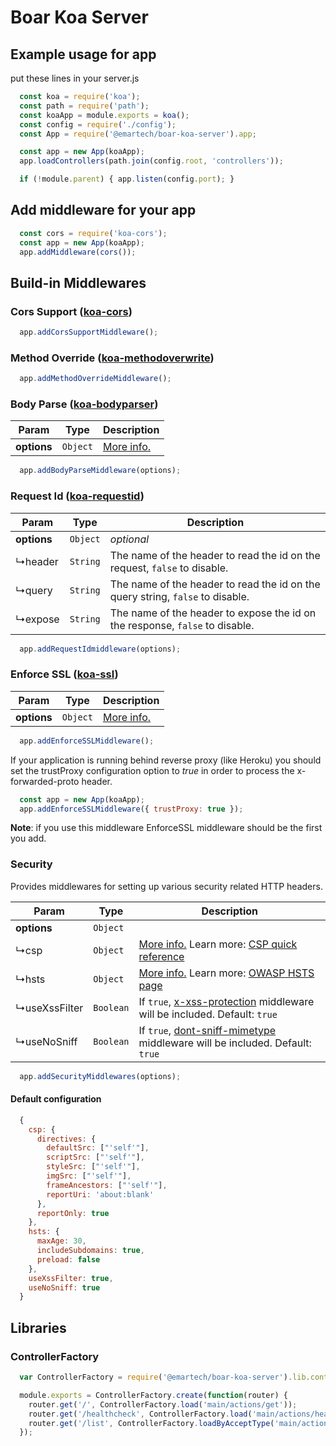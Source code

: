 # Boar Koa Server

## Example usage for app

put these lines in your server.js
``` javascript
  const koa = require('koa');
  const path = require('path');
  const koaApp = module.exports = koa();
  const config = require('./config');
  const App = require('@emartech/boar-koa-server').app;

  const app = new App(koaApp);
  app.loadControllers(path.join(config.root, 'controllers'));

  if (!module.parent) { app.listen(config.port); }
```

## Add middleware for your app
``` javascript
  const cors = require('koa-cors');
  const app = new App(koaApp);
  app.addMiddleware(cors());
```

## Build-in Middlewares

### Cors Support ([koa-cors](https://github.com/evert0n/koa-cors))

``` javascript
  app.addCorsSupportMiddleware();
```

### Method Override ([koa-methodoverwrite](https://github.com/koa-modules/methodoverride))

``` javascript
  app.addMethodOverrideMiddleware();
```

### Body Parse ([koa-bodyparser](https://github.com/koajs/body-parser))

| Param | Type  | Description |
| ----- | ----- | ----------- |
| __options__ | `Object` | [More info.](https://github.com/koajs/bodyparser#options) |

``` javascript
  app.addBodyParseMiddleware(options);
```

### Request Id ([koa-requestid](https://github.com/seegno/koa-requestid))

| Param | Type  | Description |
| ----- | ----- | ----------- |
| __options__ | `Object` | _optional_ |
| ↳header | `String` | The name of the header to read the id on the request, `false` to disable. |
| ↳query  | `String` | The name of the header to read the id on the query string, `false` to disable. |
| ↳expose | `String` | The name of the header to expose the id on the response, `false` to disable. |

``` javascript
  app.addRequestIdmiddleware(options);
```

### Enforce SSL ([koa-ssl](https://github.com/jclem/koa-ssl))

| Param | Type  | Description |
| ----- | ----- | ----------- |
| __options__ | `Object` | [More info.](https://github.com/jclem/koa-ssl#use) |

``` javascript
  app.addEnforceSSLMiddleware();
```

If your application is running behind reverse proxy (like Heroku) you should set the trustProxy configuration option to *true* in order to process the x-forwarded-proto header.

``` javascript
  const app = new App(koaApp);
  app.addEnforceSSLMiddleware({ trustProxy: true });
```

__Note__: if you use this middleware EnforceSSL middleware should be the first you add.

### Security
Provides middlewares for setting up various security related HTTP headers.

| Param | Type  | Description |
| ----- | ----- | ----------- |
| __options__ | `Object` |  |
| ↳csp | `Object` | [More info.](https://github.com/helmetjs/csp) Learn more: [CSP quick reference](http://content-security-policy.com/) |
| ↳hsts | `Object` | [More info.](https://github.com/helmetjs/hsts) Learn more: [OWASP HSTS page](https://www.owasp.org/index.php/HTTP_Strict_Transport_Security) |
| ↳useXssFilter | `Boolean` | If `true`, [x-xss-protection](https://github.com/helmetjs/x-xss-protection) middleware will be included. Default: `true` |
| ↳useNoSniff | `Boolean` |  If `true`, [dont-sniff-mimetype](https://github.com/helmetjs/dont-sniff-mimetype) middleware will be included. Default: `true` |

``` javascript
  app.addSecurityMiddlewares(options);
```

#### Default configuration
``` javascript
  {
    csp: {
      directives: {
        defaultSrc: ["'self'"],
        scriptSrc: ["'self'"],
        styleSrc: ["'self'"],
        imgSrc: ["'self'"],
        frameAncestors: ["'self'"],
        reportUri: 'about:blank'
      },
      reportOnly: true
    },
    hsts: {
      maxAge: 30,
      includeSubdomains: true,
      preload: false
    },
    useXssFilter: true,
    useNoSniff: true
  }
```


## Libraries

### ControllerFactory
``` javascript
  var ControllerFactory = require('@emartech/boar-koa-server').lib.controllerFactory;

  module.exports = ControllerFactory.create(function(router) {
    router.get('/', ControllerFactory.load('main/actions/get'));
    router.get('/healthcheck', ControllerFactory.load('main/actions/healthcheck/get'));
    router.get('/list', ControllerFactory.loadByAcceptType('main/actions/list/get'));
  });
```

